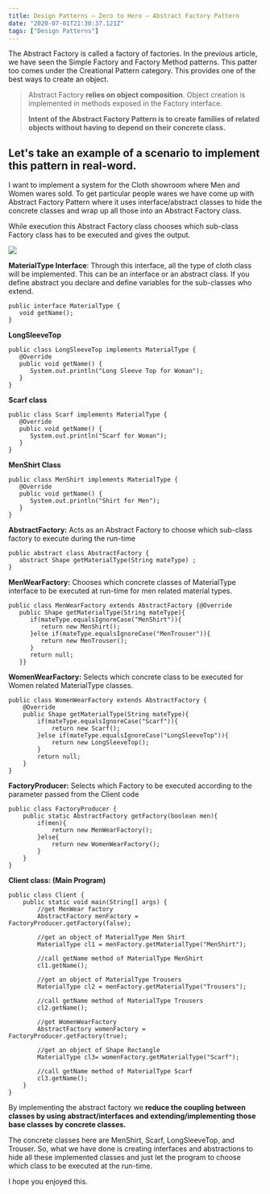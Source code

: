 ```yaml
---
title: Design Patterns — Zero to Hero — Abstract Factory Pattern
date: "2020-07-01T21:30:37.121Z"
tags: ["Design Patterns"]
---
```


The Abstract Factory is called a factory of factories. In the previous article, we have seen the Simple Factory and Factory Method patterns. This patter too comes under the Creational Pattern category. This provides one of the best ways to create an object.

> Abstract Factory **relies on object composition**. Object creation is implemented in methods exposed in the Factory interface.
> 
> **Intent of the Abstract Factory Pattern is to create families of related objects without having to depend on their concrete class.**

## Let's take an example of a scenario to implement this pattern in real-word.

I want to implement a system for the Cloth showroom where Men and Women wares sold. To get particular people wares we have come up with Abstract Factory Pattern where it uses interface/abstract classes to hide the concrete classes and wrap up all those into an Abstract Factory class.

While execution this Abstract Factory class chooses which sub-class Factory class has to be executed and gives the output.

![](/images/1.png)


**MaterialType Interface**: Through this interface, all the type of cloth class will be implemented. This can be an interface or an abstract class. If you define abstract you declare and define variables for the sub-classes who extend.
```
public interface MaterialType {  
   void getName();  
}
```
**LongSleeveTop**
```
public class LongSleeveTop implements MaterialType {  
   @Override  
   public void getName() {  
      System.out.println("Long Sleeve Top for Woman");  
   }  
}
```
**Scarf class**
```
public class Scarf implements MaterialType {  
   @Override  
   public void getName() {  
      System.out.println("Scarf for Woman");  
   }  
}
```
**MenShirt Class**
```
public class MenShirt implements MaterialType {  
   @Override  
   public void getName() {  
      System.out.println("Shirt for Men");  
   }  
}
```
**AbstractFactory:** Acts as an Abstract Factory to choose which sub-class factory to execute during the run-time
```
public abstract class AbstractFactory {  
   abstract Shape getMaterialType(String mateType) ;  
}
```
**MenWearFactory:** Chooses which concrete classes of MaterialType interface to be executed at run-time for men related material types.
```
public class MenWearFactory extends AbstractFactory {@Override  
   public Shape getMaterialType(String mateType){      
      if(mateType.equalsIgnoreCase("MenShirt")){  
         return new MenShirt();           
      }else if(mateType.equalsIgnoreCase("MenTrouser")){  
         return new MenTrouser();  
      }	   
      return null;  
   }}
```
**WomenWearFactory:** Selects which concrete class to be executed for Women related MaterialType classes.
```
public class WomenWearFactory extends AbstractFactory {
	@Override  
	public Shape getMaterialType(String mateType){      
		if(mateType.equalsIgnoreCase("Scarf")){  
			return new Scarf();           
		}else if(mateType.equalsIgnoreCase("LongSleeveTop")){  
			return new LongSleeveTop();  
		}	   
		return null;  
	}
}
```
**FactoryProducer:** Selects which Factory to be executed according to the parameter passed from the Client code
```
public class FactoryProducer { 
	public static AbstractFactory getFactory(boolean men){     
		if(men){  
			return new MenWearFactory();           
		}else{  
			return new WomenWearFactory();  
		}  
	}
}
```
**Client class: (Main Program)**
```
public class Client { 
	public static void main(String[] args) { 
		//get MenWear factory  
		AbstractFactory menFactory = FactoryProducer.getFactory(false); 
		
		//get an object of MaterialType Men Shirt  
		MaterialType cl1 = menFactory.getMaterialType("MenShirt"); 

		//call getName method of MaterialType MenShirt  
		cl1.getName(); 
		
		//get an object of MaterialType Trousers  
		MaterialType cl2 = menFactory.getMaterialType("Trousers"); 

		//call getName method of MaterialType Trousers  
		cl2.getName(); 
		
		//get WomenWearFactory  
		AbstractFactory womenFactory = FactoryProducer.getFactory(true); 
		
		//get an object of Shape Rectangle  
		MaterialType cl3= womenFactory.getMaterialType("Scarf"); 

		//call getName method of MaterialType Scarf  
		cl3.getName(); 
	}
}
```
By implementing the abstract factory we **reduce the coupling between classes by using abstract/interfaces and extending/implementing those base classes by concrete classes.**

The concrete classes here are MenShirt, Scarf, LongSleeveTop, and Trouser. So, what we have done is creating interfaces and abstractions to hide all these implemented classes and just let the program to choose which class to be executed at the run-time.

I hope you enjoyed this.

